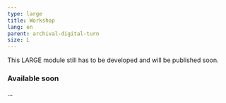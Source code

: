 ```yaml
---
type: large
title: Workshop
lang: en
parent: archival-digital-turn
size: L
---
```



This LARGE module still has to be developed and will be published soon.  

<!-- more -->

### Available soon
<!-- section-contents -->
...
